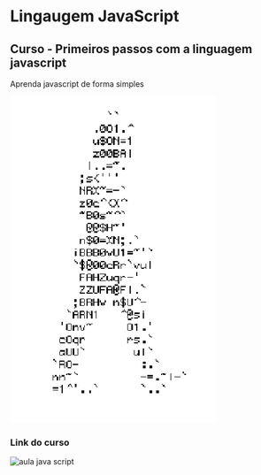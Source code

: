 # Lingaugem JavaScript
## Curso - Primeiros passos com a linguagem javascript
Aprenda javascript de forma simples


![homem-letra](https://github.com/MasWSG/javascript/blob/main/homem-letra.gif)

### Link do curso

![aula java script](https://www.google.com/)
